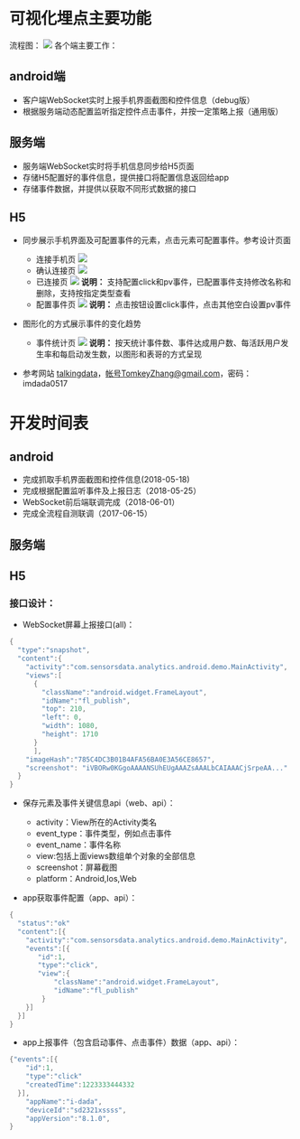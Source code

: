 # 可视化埋点主要功能
流程图：
![](https://github.com/TomkeyZhang/test1/raw/master/%E5%8F%AF%E8%A7%86%E5%8C%96%E5%9F%8B%E7%82%B9.png)
各个端主要工作：

## android端
* 客户端WebSocket实时上报手机界面截图和控件信息（debug版）
* 根据服务端动态配置监听指定控件点击事件，并按一定策略上报（通用版）

## 服务端
* 服务端WebSocket实时将手机信息同步给H5页面
* 存储H5配置好的事件信息，提供接口将配置信息返回给app
* 存储事件数据，并提供以获取不同形式数据的接口

## H5
* 同步展示手机界面及可配置事件的元素，点击元素可配置事件。参考设计页面
  + 连接手机页
  ![](https://github.com/TomkeyZhang/test1/raw/master/vi1_ready2connect.png)
  + 确认连接页
  ![](https://github.com/TomkeyZhang/test1/raw/master/vi2_connect_accept.png)
  + 已连接页
  ![](https://github.com/TomkeyZhang/test1/raw/master/vi3_connected.png)
  **说明：** 支持配置click和pv事件，已配置事件支持修改名称和删除，支持按指定类型查看
  + 配置事件页
  ![](https://github.com/TomkeyZhang/test1/raw/master/vi4_config_event.png)
  **说明：** 点击按钮设置click事件，点击其他空白设置pv事件
  
* 图形化的方式展示事件的变化趋势
  + 事件统计页
  ![](https://github.com/TomkeyZhang/test1/raw/master/vi_statistic.png)
  **说明：** 按天统计事件数、事件达成用户数、每活跃用户发生率和每启动发生数，以图形和表哥的方式呈现

* 参考网站 [talkingdata](https://www.talkingdata.com/spa/app-analytics/#/productCenter)，帐号TomkeyZhang@gmail.com，密码：imdada0517


# 开发时间表
## android
* 完成抓取手机界面截图和控件信息(2018-05-18)
* 完成根据配置监听事件及上报日志（2018-05-25）
* WebSocket前后端联调完成（2018-06-01）
* 完成全流程自测联调（2017-06-15）

## 服务端

## H5


### 接口设计：
* WebSocket屏幕上报接口(all)：

```java
{
  "type":"snapshot",
  "content":{
    "activity":"com.sensorsdata.analytics.android.demo.MainActivity",
    "views":[
      {
        "className":"android.widget.FrameLayout",
        "idName":"fl_publish",
        "top": 210, 
        "left": 0, 
        "width": 1080, 
        "height": 1710
      }
      ],
    "imageHash":"785C4DC3B01B4AFA56BA0E3A56CE8657",
    "screenshot": "iVBORw0KGgoAAAANSUhEUgAAAZsAAALbCAIAAACjSrpeAA..."
  }
}
```

* 保存元素及事件关键信息api（web、api）：
	+ activity：View所在的Activity类名
	+ event_type：事件类型，例如点击事件
	+ event_name：事件名称
	+ view:包括上面views数组单个对象的全部信息
	+ screenshot：屏幕截图
	+ platform：Android,Ios,Web
 
* app获取事件配置（app、api）：
 
```java
{
  "status":"ok"
  "content":[{
    "activity":"com.sensorsdata.analytics.android.demo.MainActivity",
    "events":[{
       "id":1,
       "type":"click",
       "view":{
           "className":"android.widget.FrameLayout",
           "idName":"fl_publish"
        }
    }]
  }]
}
```

* app上报事件（包含启动事件、点击事件）数据（app、api）：
 
```java
{"events":[{
    "id":1,
    "type":"click"
    "createdTime":1223333444332
  }],
	"appName":"i-dada",
	"deviceId":"sd2321xssss",
	"appVersion":"8.1.0",
}
```



